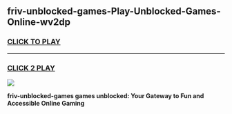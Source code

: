 
## friv-unblocked-games-Play-Unblocked-Games-Online-wv2dp
<h3>
<a href="https://premium76.site?title=friv-unblocked-games&ref=24A">CLICK TO PLAY</a></h3>
<hr>

<h3>
<a href="https://premium76.site?title=friv-unblocked-games&ref=24A">CLICK 2 PLAY</a>
  
</h3>

<a href="https://premium76.site?title=friv-unblocked-games&ref=24A"><img src="https://clearcache.store/games.png"></a>


**friv-unblocked-games games unblocked: Your Gateway to Fun and Accessible Online Gaming**
